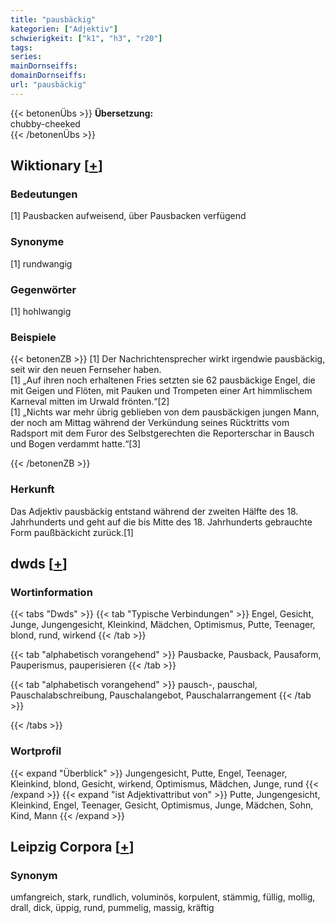 ```yaml
---
title: "pausbäckig"
kategorien: ["Adjektiv"]
schwierigkeit: ["k1", "h3", "r20"]
tags:
series:
mainDornseiffs:
domainDornseiffs:
url: "pausbäckig"
---
```


{{< betonenÜbs >}}
**Übersetzung:**  
chubby-cheeked  
{{< /betonenÜbs >}}

## Wiktionary [[+](https://de.wiktionary.org/wiki/pausbäckig)]

### Bedeutungen
[1] Pausbacken aufweisend, über Pausbacken verfügend  

### Synonyme
[1] rundwangig  

### Gegenwörter
[1] hohlwangig  

### Beispiele
{{< betonenZB >}}
[1] Der Nachrichtensprecher wirkt irgendwie pausbäckig, seit wir den neuen Fernseher haben.  
[1] „Auf ihren noch erhaltenen Fries setzten sie 62 pausbäckige Engel, die mit Geigen und Flöten, mit Pauken und Trompeten einer Art himmlischem Karneval mitten im Urwald frönten.“[2]  
[1] „Nichts war mehr übrig geblieben von dem pausbäckigen jungen Mann, der noch am Mittag während der Verkündung seines Rücktritts vom Radsport mit dem Furor des Selbstgerechten die Reporterschar in Bausch und Bogen verdammt hatte.“[3]  

{{< /betonenZB >}}
### Herkunft
Das Adjektiv pausbäckig entstand während der zweiten Hälfte des 18. Jahrhunderts und geht auf die bis Mitte des 18. Jahrhunderts gebrauchte Form paußbäckicht zurück.[1]  



## dwds [[+](https://www.dwds.de/wb/pausbäckig)]

### Wortinformation
{{< tabs "Dwds" >}}
{{< tab "Typische Verbindungen" >}}
Engel, Gesicht, Junge, Jungengesicht, Kleinkind, Mädchen, Optimismus, Putte, Teenager, blond, rund, wirkend
{{< /tab >}}

{{< tab "alphabetisch vorangehend" >}}
Pausbacke, Pausback, Pausaform, Pauperismus, pauperisieren
{{< /tab >}}

{{< tab "alphabetisch vorangehend" >}}
pausch-, pauschal, Pauschalabschreibung, Pauschalangebot, Pauschalarrangement
{{< /tab >}}

{{< /tabs >}}

### Wortprofil
{{< expand "Überblick" >}} Jungengesicht, Putte, Engel, Teenager, Kleinkind, blond, Gesicht, wirkend, Optimismus, Mädchen, Junge, rund {{< /expand >}}
{{< expand "ist Adjektivattribut von" >}} Putte, Jungengesicht, Kleinkind, Engel, Teenager, Gesicht, Optimismus, Junge, Mädchen, Sohn, Kind, Mann {{< /expand >}}

## Leipzig Corpora [[+](https://corpora.uni-leipzig.de/en/res?word=pausbäckig&corpusId=deu_newscrawl-public_2018)]


### Synonym
umfangreich, stark, rundlich, voluminös, korpulent, stämmig, füllig, mollig, drall, dick, üppig, rund, pummelig, massig, kräftig

